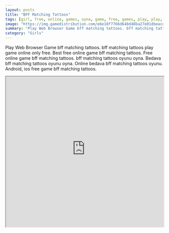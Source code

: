 ```yaml
---
layout: posts
title: "BFF Matching Tattoos"
tags: [girl, free, online, games, oyna, game, free, games, play, play, games]
image: "https://img.gamedistribution.com/e6e18f7766d648d48ba27e01dbeacd9c-512x384.jpeg"
summary: "Play Web Browser Game bff matching tattoos. bff matching tattoos play game online only free. Best free online game bff matching tattoos. Free online game bff matching tattoos. bff matching tattoos oyunu oyna. Bedava bff matching tattoos oyunu oyna. Online bedava bff matching tattoos oyunu. Android, ios free game bff matching tattoos."
category: "Girls"
---
```


Play Web Browser Game bff matching tattoos. bff matching tattoos play game online only free. Best free online game bff matching tattoos. Free online game bff matching tattoos. bff matching tattoos oyunu oyna. Bedava bff matching tattoos oyunu oyna. Online bedava bff matching tattoos oyunu. Android, ios free game bff matching tattoos.

<iframe width="100%" height="480px;" src="https://html5.gamedistribution.com/e6e18f7766d648d48ba27e01dbeacd9c/"></iframe>